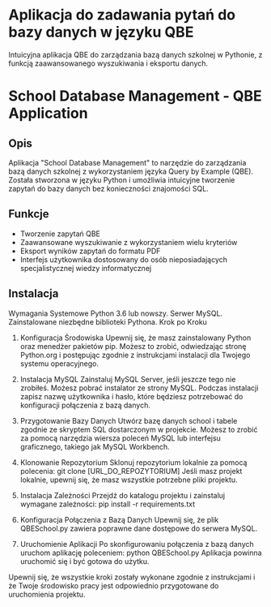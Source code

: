 # Aplikacja do zadawania pytań do bazy danych w języku QBE
Intuicyjna aplikacja QBE do zarządzania bazą danych szkolnej w Pythonie, z funkcją zaawansowanego wyszukiwania i eksportu danych.

# School Database Management - QBE Application

## Opis

Aplikacja "School Database Management" to narzędzie do zarządzania bazą danych szkolnej z wykorzystaniem języka Query by Example (QBE). Została stworzona w języku Python i umożliwia intuicyjne tworzenie zapytań do bazy danych bez konieczności znajomości SQL.

## Funkcje

- Tworzenie zapytań QBE
- Zaawansowane wyszukiwanie z wykorzystaniem wielu kryteriów
- Eksport wyników zapytań do formatu PDF
- Interfejs użytkownika dostosowany do osób nieposiadających specjalistycznej wiedzy informatycznej

## Instalacja

Wymagania Systemowe
Python 3.6 lub nowszy.
Serwer MySQL.
Zainstalowane niezbędne biblioteki Pythona.
Krok po Kroku

1. Konfiguracja Środowiska
   Upewnij się, że masz zainstalowany Python oraz menedżer pakietów pip. Możesz to zrobić, odwiedzając stronę Python.org i postępując zgodnie z instrukcjami instalacji dla Twojego systemu operacyjnego.

2. Instalacja MySQL
   Zainstaluj MySQL Server, jeśli jeszcze tego nie zrobiłeś. Możesz pobrać instalator ze strony MySQL. Podczas instalacji zapisz nazwę użytkownika i hasło, które będziesz potrzebować do konfiguracji połączenia z bazą         danych.

3. Przygotowanie Bazy Danych
   Utwórz bazę danych school i tabele zgodnie ze skryptem SQL dostarczonym w projekcie. Możesz to zrobić za pomocą narzędzia wiersza poleceń MySQL lub interfejsu graficznego, takiego jak MySQL Workbench.

4. Klonowanie Repozytorium
   Sklonuj repozytorium lokalnie za pomocą polecenia:
   git clone [URL_DO_REPOZYTORIUM]
   Jeśli masz projekt lokalnie, upewnij się, że masz wszystkie potrzebne pliki projektu.

6. Instalacja Zależności
   Przejdź do katalogu projektu i zainstaluj wymagane zależności:
   pip install -r requirements.txt

7. Konfiguracja Połączenia z Bazą Danych
    Upewnij się, że plik QBESchool.py  zawiera poprawne dane dostępowe do serwera MySQL.

8. Uruchomienie Aplikacji
   Po skonfigurowaniu połączenia z bazą danych uruchom aplikację poleceniem:
   python QBESchool.py
   Aplikacja powinna uruchomić się i być gotowa do użytku.

Upewnij się, że wszystkie kroki zostały wykonane zgodnie z instrukcjami i że Twoje środowisko pracy jest odpowiednio przygotowane do uruchomienia projektu.
